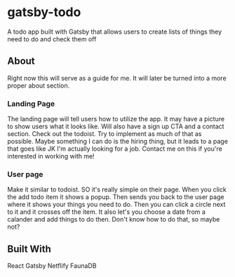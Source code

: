 # gatsby-todo

A todo app built with Gatsby that allows users to create lists of things they need to do and check them off

## About

Right now this will serve as a guide for me. It will later be turned into a more proper about section.

### Landing Page

The landing page will tell users how to utilize the app. It may have a picture to show users what it looks like. Will also have a sign up CTA and a contact section. Check out the todoist. Try to implement as much of that as possible. Maybe something I can do is the hiring thing, but it leads to a page that goes like JK I'm actually looking for a job. Contact me on this if you're interested in working with me!

### User page

Make it similar to todoist. SO it's really simple on their page. When you click the add todo item it shows a popup. Then sends you back to the user page where it shows your things you need to do. Then you can click a circle next to it and it crosses off the item. It also let's you choose a date from a calander and add things to do then. Don't know how to do that, so maybe not?

## Built With

React
Gatsby
Netflify
FaunaDB
